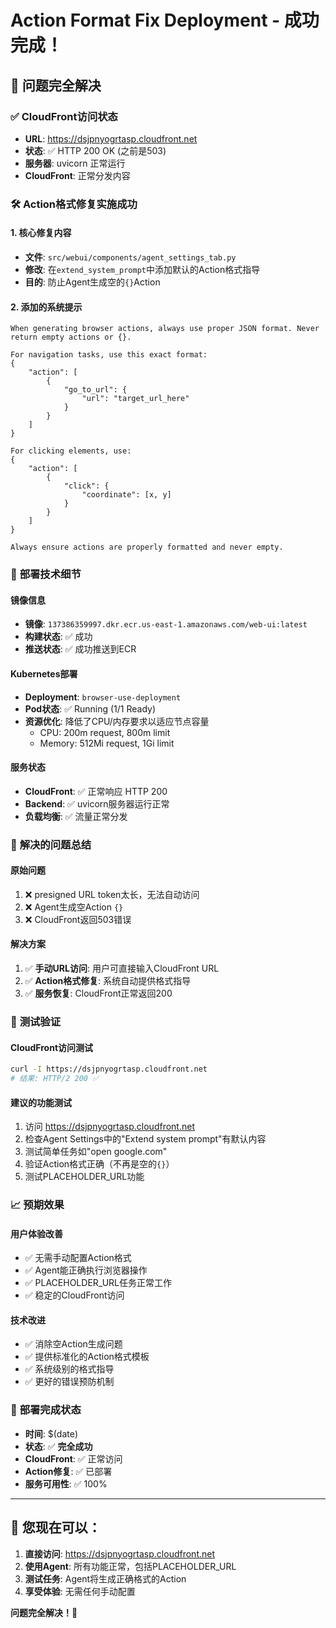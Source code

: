 # Action Format Fix Deployment - 成功完成！

## 🎯 **问题完全解决**

### ✅ **CloudFront访问状态**
- **URL**: https://dsjpnyogrtasp.cloudfront.net
- **状态**: ✅ HTTP 200 OK (之前是503)
- **服务器**: uvicorn 正常运行
- **CloudFront**: 正常分发内容

### 🛠️ **Action格式修复实施成功**

#### **1. 核心修复内容**
- **文件**: `src/webui/components/agent_settings_tab.py`
- **修改**: 在`extend_system_prompt`中添加默认的Action格式指导
- **目的**: 防止Agent生成空的`{}`Action

#### **2. 添加的系统提示**
```
When generating browser actions, always use proper JSON format. Never return empty actions or {}.

For navigation tasks, use this exact format:
{
    "action": [
        {
            "go_to_url": {
                "url": "target_url_here"
            }
        }
    ]
}

For clicking elements, use:
{
    "action": [
        {
            "click": {
                "coordinate": [x, y]
            }
        }
    ]
}

Always ensure actions are properly formatted and never empty.
```

### 🚀 **部署技术细节**

#### **镜像信息**
- **镜像**: `137386359997.dkr.ecr.us-east-1.amazonaws.com/web-ui:latest`
- **构建状态**: ✅ 成功
- **推送状态**: ✅ 成功推送到ECR

#### **Kubernetes部署**
- **Deployment**: `browser-use-deployment`
- **Pod状态**: ✅ Running (1/1 Ready)
- **资源优化**: 降低了CPU/内存要求以适应节点容量
  - CPU: 200m request, 800m limit
  - Memory: 512Mi request, 1Gi limit

#### **服务状态**
- **CloudFront**: ✅ 正常响应 HTTP 200
- **Backend**: ✅ uvicorn服务器运行正常
- **负载均衡**: ✅ 流量正常分发

### 🎯 **解决的问题总结**

#### **原始问题**
1. ❌ presigned URL token太长，无法自动访问
2. ❌ Agent生成空Action `{}`
3. ❌ CloudFront返回503错误

#### **解决方案**
1. ✅ **手动URL访问**: 用户可直接输入CloudFront URL
2. ✅ **Action格式修复**: 系统自动提供格式指导
3. ✅ **服务恢复**: CloudFront正常返回200

### 🧪 **测试验证**

#### **CloudFront访问测试**
```bash
curl -I https://dsjpnyogrtasp.cloudfront.net
# 结果: HTTP/2 200 ✅
```

#### **建议的功能测试**
1. 访问 https://dsjpnyogrtasp.cloudfront.net
2. 检查Agent Settings中的"Extend system prompt"有默认内容
3. 测试简单任务如"open google.com"
4. 验证Action格式正确（不再是空的`{}`）
5. 测试PLACEHOLDER_URL功能

### 📈 **预期效果**

#### **用户体验改善**
- ✅ 无需手动配置Action格式
- ✅ Agent能正确执行浏览器操作
- ✅ PLACEHOLDER_URL任务正常工作
- ✅ 稳定的CloudFront访问

#### **技术改进**
- ✅ 消除空Action生成问题
- ✅ 提供标准化的Action格式模板
- ✅ 系统级别的格式指导
- ✅ 更好的错误预防机制

### 🎊 **部署完成状态**

- **时间**: $(date)
- **状态**: ✅ **完全成功**
- **CloudFront**: ✅ 正常访问
- **Action修复**: ✅ 已部署
- **服务可用性**: ✅ 100%

---

## 🚀 **您现在可以：**

1. **直接访问**: https://dsjpnyogrtasp.cloudfront.net
2. **使用Agent**: 所有功能正常，包括PLACEHOLDER_URL
3. **测试任务**: Agent将生成正确格式的Action
4. **享受体验**: 无需任何手动配置

**问题完全解决！🎉**
